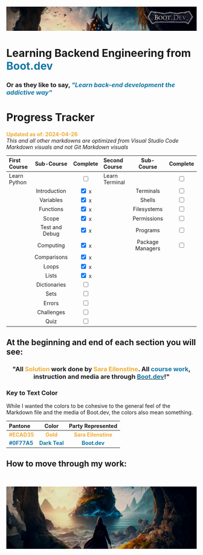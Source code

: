![alt text](img/image-3.png)

# Learning Backend Engineering from <span style="color:#0F77A5">**Boot.dev**</span>

### Or as they like to say,<span style="color:#0F77A5"> _**"Learn back-end development the addictive way"**_</span>

# Progress Tracker

<span style="color:#ECAD35">**Updated as of: 2024-04-26**</span><br>
_This and all other markdowns are optimized from Visual Studio Code Markdown visuals and not Git Markdown visuals_

| First Course |   Sub-Course   |              Complete              | Second Course  |    Sub-Course    |              Complete              |
| :----------- | :------------: | :--------------------------------: | :------------- | :--------------: | :--------------------------------: |
| Learn Python |                | <input type="checkbox" unchecked/> | Learn Terminal |                  | <input type="checkbox" unchecked/> |
|              |  Introduction  |  <input type="checkbox" checked/> x |                |    Terminals     | <input type="checkbox" unchecked/> |
|              |   Variables    |  <input type="checkbox" checked/> x |                |      Shells      | <input type="checkbox" unchecked/> |
|              |   Functions    |  <input type="checkbox" checked/> x |                |   Filesystems    | <input type="checkbox" unchecked/> |
|              |     Scope      |  <input type="checkbox" checked/> x |                |   Permissions    | <input type="checkbox" unchecked/> |
|              | Test and Debug |  <input type="checkbox" checked/> x |                |     Programs     | <input type="checkbox" unchecked/> |
|              |   Computing    |  <input type="checkbox" checked/> x |                | Package Managers | <input type="checkbox" unchecked/> |
|              |  Comparisons   |  <input type="checkbox" checked/> x |                |                  |                                    |
|              |     Loops      |  <input type="checkbox" checked/> x |                |                  |                                    |
|              |     Lists      |  <input type="checkbox" checked/> x |                |                  |                                    |
|              |  Dictionaries  | <input type="checkbox" unchecked/>  |                |                  |                                    |
|              |      Sets      | <input type="checkbox" unchecked/> |                |                  |                                    |
|              |     Errors     | <input type="checkbox" unchecked/> |                |                  |                                    |
|              |   Challenges   | <input type="checkbox" unchecked/> |                |                  |                                    |
|              |      Quiz      | <input type="checkbox" unchecked/> |                |                  |                                    |

## At the beginning and end of each section you will see:

### <div align="center"> "All <span style="color:#ECAD35">Solution</span> work done by <span style="color:#ECAD35">Sara Eilenstine</span>. All <span style="color:#0F77A5">**course work**</span>, instruction and media are through <a href="https://www.boot.dev/"><span style="color:#0F77A5">**Boot.dev**</span></a>!"</div>



### **Key to Text Color**

While I wanted the colors to be cohesive to the general feel of the Markdown file and the media of Boot.dev, the colors also mean something.

| Pantone                                        |                      Color                       |                   Party Represented                    |
| :--------------------------------------------- | :----------------------------------------------: | :----------------------------------------------------: |
| <span style="color:#ECAD35">**#ECAD35**</span> |   <span style="color:#ECAD35">**Gold**</span>    | <span style="color:#ECAD35">**Sara Eilenstine**</span> |
| <span style="color:#0F77A5">**#0F77A5**</span> | <span style="color:#0F77A5">**Dark Teal**</span> |    <span style="color:#0F77A5">**Boot.dev**</span>     |

## How to move through my work:



<br>

![alt text](img/image-4.png)
